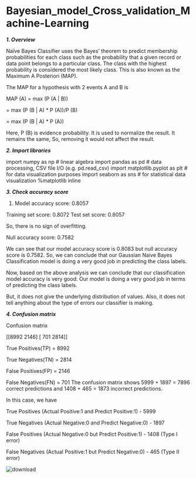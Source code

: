 # Bayesian_model_Cross_validation_Machine-Learning

_**1. Overview**_

Naïve Bayes Classifier uses the Bayes’ theorem to predict membership probabilities for each class such as the probability that a given record or data point belongs to a particular class. The class with the highest probability is considered the most likely class. This is also known as the Maximum A Posteriori (MAP).

The MAP for a hypothesis with 2 events A and B is

MAP (A)
= max (P (A | B))

= max (P (B | A) * P (A))/P (B)

= max (P (B | A) * P (A))

Here, P (B) is evidence probability. It is used to normalize the result. It remains the same, So, removing it would not affect the result.


_**2. Import libraries**_

import numpy as np # linear algebra
import pandas as pd # data processing, CSV file I/O (e.g. pd.read_csv)
import matplotlib.pyplot as plt # for data visualization purposes
import seaborn as sns # for statistical data visualization
%matplotlib inline


_**3. Check accuracy score**_

1) Model accuracy score: 0.8057

Training set score: 0.8072
Test set score: 0.8057

So, there is no sign of overfitting.

Null accuracy score: 0.7582

We can see that our model accuracy score is 0.8083 but null accuracy score is 0.7582. So, we can conclude that our Gaussian Naive Bayes Classification model is doing a very good job in predicting the class labels.

Now, based on the above analysis we can conclude that our classification model accuracy is very good. Our model is doing a very good job in terms of predicting the class labels.

But, it does not give the underlying distribution of values. Also, it does not tell anything about the type of errors our classifier is making.


_**4. Confusion matrix**_

Confusion matrix

 [[8992 2146]
 [ 701 2814]]

True Positives(TP) =  8992

True Negatives(TN) =  2814

False Positives(FP) =  2146

False Negatives(FN) =  701
The confusion matrix shows 5999 + 1897 = 7896 correct predictions and 1408 + 465 = 1873 incorrect predictions.

In this case, we have

True Positives (Actual Positive:1 and Predict Positive:1) - 5999

True Negatives (Actual Negative:0 and Predict Negative:0) - 1897

False Positives (Actual Negative:0 but Predict Positive:1) - 1408 (Type I error)

False Negatives (Actual Positive:1 but Predict Negative:0) - 465 (Type II error)

![download](https://github.com/Utsavd7/Bayesian_model_Cross_validation_Machine-Learning/assets/46219693/0d613c57-d8f4-4068-a2f7-8873c71aee3e)



